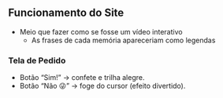 ## Funcionamento do Site

- Meio que fazer como se fosse um vídeo interativo
  - As frases de cada memória apareceriam como legendas

### Tela de Pedido
- Botão “Sim!” → confete e trilha alegre.  
- Botão “Não 😜” → foge do cursor (efeito divertido).

